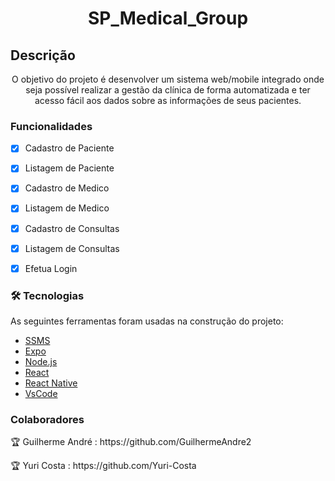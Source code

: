 <h1 align="center">SP_Medical_Group</h1>

<h2>Descrição</h2>
<p align="center">O objetivo do projeto é desenvolver um sistema web/mobile integrado
onde seja possível realizar a gestão da clínica de forma automatizada e ter acesso fácil
aos dados sobre as informações de seus pacientes.</p>

### Funcionalidades

- [x] Cadastro de Paciente
- [x] Listagem de Paciente
- [x] Cadastro de Medico
- [x] Listagem de Medico
- [x] Cadastro de Consultas
- [x] Listagem de Consultas
- [x] Efetua Login


### 🛠 Tecnologias

As seguintes ferramentas foram usadas na construção do projeto:

- [SSMS](https://docs.microsoft.com/pt-br/sql/ssms/download-sql-server-management-studio-ssms?view=sql-server-ver15)
- [Expo](https://expo.io/)
- [Node.js](https://nodejs.org/en/)
- [React](https://pt-br.reactjs.org/)
- [React Native](https://reactnative.dev/)
- [VsCode](https://code.visualstudio.com/)


### Colaboradores
<p>🏆 Guilherme André : https://github.com/GuilhermeAndre2</p>
<p>🏆 Yuri Costa : https://github.com/Yuri-Costa</p>
